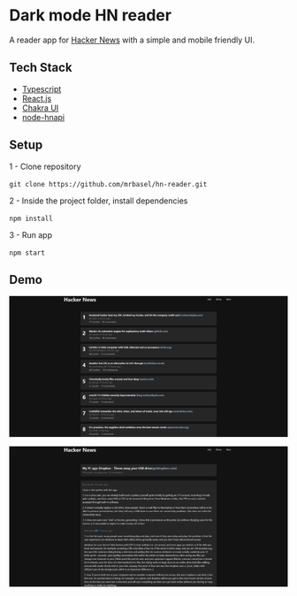 # Dark mode HN reader

A reader app for [Hacker News](https://news.ycombinator.com/) with a simple and mobile friendly UI.

## Tech Stack

- [Typescript](https://www.typescriptlang.org/)
- [React.js](https://reactjs.org/)
- [Chakra UI](https://reactjs.org/)
- [node-hnapi](https://github.com/cheeaun/node-hnapi)

## Setup

1 - Clone repository

`git clone https://github.com/mrbasel/hn-reader.git`

2 - Inside the project folder, install dependencies

`npm install`

3 - Run app

`npm start`

## Demo

![demo image 1](/sh1.png)

![demo image 2](/sh2.png)
